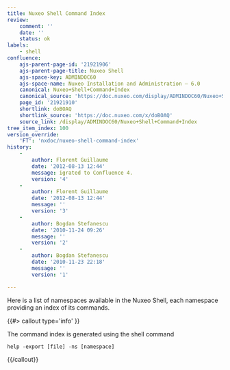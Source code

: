 ```yaml
---
title: Nuxeo Shell Command Index
review:
    comment: ''
    date: ''
    status: ok
labels:
    - shell
confluence:
    ajs-parent-page-id: '21921906'
    ajs-parent-page-title: Nuxeo Shell
    ajs-space-key: ADMINDOC60
    ajs-space-name: Nuxeo Installation and Administration — 6.0
    canonical: Nuxeo+Shell+Command+Index
    canonical_source: 'https://doc.nuxeo.com/display/ADMINDOC60/Nuxeo+Shell+Command+Index'
    page_id: '21921910'
    shortlink: doBOAQ
    shortlink_source: 'https://doc.nuxeo.com/x/doBOAQ'
    source_link: /display/ADMINDOC60/Nuxeo+Shell+Command+Index
tree_item_index: 100
version_override:
    'FT': 'nxdoc/nuxeo-shell-command-index'
history:
    -
        author: Florent Guillaume
        date: '2012-08-13 12:44'
        message: igrated to Confluence 4.
        version: '4'
    -
        author: Florent Guillaume
        date: '2012-08-13 12:44'
        message: ''
        version: '3'
    -
        author: Bogdan Stefanescu
        date: '2010-11-24 09:26'
        message: ''
        version: '2'
    -
        author: Bogdan Stefanescu
        date: '2010-11-23 22:18'
        message: ''
        version: '1'

---
```

Here is a list of namespaces available in the Nuxeo Shell, each namespace providing an index of its commands.

{{#> callout type='info' }}

The command index is generated using the shell command

```
help -export [file] -ns [namespace]
```

{{/callout}}
